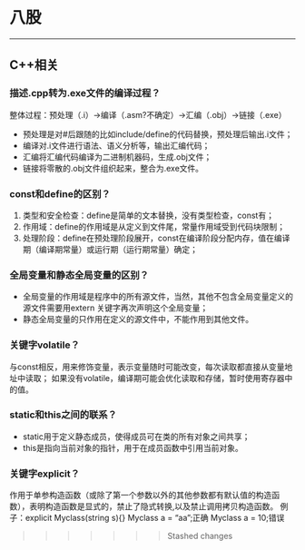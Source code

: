 # 八股
---
## C++相关

### 描述.cpp转为.exe文件的编译过程？
整体过程：预处理（.i）->编译（.asm?不确定）->汇编（.obj）->链接（.exe）
- 预处理是对#后跟随的比如include/define的代码替换，预处理后输出.i文件；
- 编译对.i文件进行语法、语义分析等，输出汇编代码；
- 汇编将汇编代码编译为二进制机器码，生成.obj文件；
- 链接将零散的.obj文件组织起来，整合为.exe文件。

### const和define的区别？
1. 类型和安全检查：define是简单的文本替换，没有类型检查，const有；
2. 作用域：define的作用域是从定义到文件尾，常量作用域受到代码块限制；
3. 处理阶段：define在预处理阶段展开，const在编译阶段分配内存，值在编译期（编译期常量）或运行期（运行期常量）确定；

### 全局变量和静态全局变量的区别？
- 全局变量的作用域是程序中的所有源文件，当然，其他不包含全局变量定义的源文件需要用extern 关键字再次声明这个全局变量；
- 静态全局变量的只作用在定义的源文件中，不能作用到其他文件。

### 关键字volatile？
与const相反，用来修饰变量，表示变量随时可能改变，每次读取都直接从变量地址中读取；
如果没有volatile，编译期可能会优化读取和存储，暂时使用寄存器中的值。

### static和this之间的联系？
- static用于定义静态成员，使得成员可在类的所有对象之间共享；
- this是指向当前对象的指针，用于在成员函数中引用当前对象。

### 关键字explicit？
作用于单参构造函数（或除了第一个参数以外的其他参数都有默认值的构造函数），表明构造函数是显式的，禁止了隐式转换,以及禁止调用拷贝构造函数。
例子：explicit Myclass(string s){}
Myclass a = “aa”;正确
Myclass a = 10;错误




>>>>>>> Stashed changes
